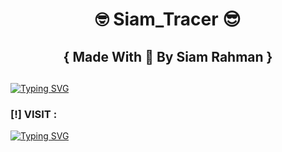 <h1 align="center">🤓 Siam_Tracer 😎</h1>

<h2 align="center"> { Made With 💚 By Siam Rahman }</h2>
<h2 align="center"></h2>

<a href="https://git.io/typing-svg"><img src="https://readme-typing-svg.demolab.com?font=Fira+Code&size=18&duration=3000&pause=500&color=00E61C&center=true&vCenter=true&width=435&lines=This+Tool+Is+Very+PowerFull;This+IP+Tracker+Tool;Made+By+Siam+Rahman%F0%9F%98%8E" alt="Typing SVG" /></a>

### [!] VISIT :
<a href="https://git.io/typing-svg"><img src="https://readme-typing-svg.demolab.com?font=Fira+Code&size=14&duration=3000&pause=500&color=00E61C&center=true&vCenter=true&width=435&lines=Visit+%3A+https%3A%2F%2Fsiamtracer.haxorsiam.repl.co%2F" alt="Typing SVG" /></a>

